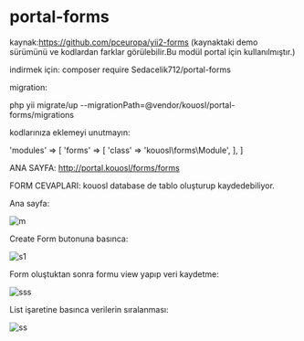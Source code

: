 # portal-forms
kaynak:https://github.com/pceuropa/yii2-forms
(kaynaktaki demo sürümünü ve kodlardan farklar görülebilir.Bu modül portal için kullanılmıştır.)


indirmek için:
composer require Sedacelik712/portal-forms

migration:

php yii migrate/up --migrationPath=@vendor/kouosl/portal-forms/migrations

kodlarınıza eklemeyi unutmayın:

'modules' => [
   'forms' => [
            'class' => 'kouosl\forms\Module',
        ],
]


ANA SAYFA:
http://portal.kouosl/forms/forms

FORM CEVAPLARI:
kouosl database de tablo oluşturup kaydedebiliyor.

Ana sayfa:

![m](https://user-images.githubusercontent.com/38867574/50660254-30dd9700-0fb0-11e9-87e2-c4592fbb759c.png)

Create Form butonuna basınca:


![s1](https://user-images.githubusercontent.com/38867574/50576124-e3c8bc00-0e1b-11e9-80e6-38ab4cafcfb7.png)

Form oluştuktan sonra formu view yapıp veri kaydetme:

![sss](https://user-images.githubusercontent.com/38867574/50576136-12469700-0e1c-11e9-9048-5a4300cb59a5.png)

List işaretine basınca verilerin sıralanması:

![ss](https://user-images.githubusercontent.com/38867574/50576154-3e621800-0e1c-11e9-828c-cbb386519686.png)
